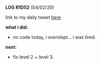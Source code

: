 **LOG R1D52** (04/02/20)

link to my daily tweet [here](https://twitter.com/Nightcoder2/status/1224569309042638848)

**what i did:**

- no code today, i overslept... i was tired.

**next:**

- fix level 2 + level 3.
